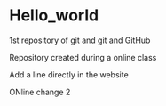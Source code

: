 # Hello_world
 1st repository of git and git and GitHub

 Repository created during a online class
 
 Add a line directly in the website
 
ONline change 2
